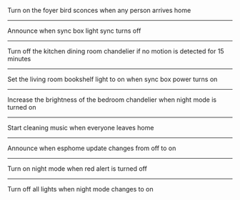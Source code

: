 Turn on the foyer bird sconces when any person arrives home

---

Announce when sync box light sync turns off

---

Turn off the kitchen dining room chandelier if no motion is detected for 15 minutes

---

Set the living room bookshelf light to on when sync box power turns on

---

Increase the brightness of the bedroom chandelier when night mode is turned on

---

Start cleaning music when everyone leaves home

---

Announce when esphome update changes from off to on

---

Turn on night mode when red alert is turned off

---

Turn off all lights when night mode changes to on